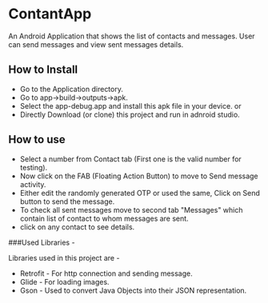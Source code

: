 # ContantApp

An Android Application that shows the list of contacts and messages. User can send messages and view sent messages details.


## How to Install 

- Go to the Application directory. 
- Go to app->build->outputs->apk.
- Select the app-debug.app and install this apk file in your device. 
	or 
- Directly Download (or clone) this project and run in adnroid studio.

## How to use 

- Select a number from Contact tab (First one is the valid number for testing).
- Now click on the FAB (Floating Action Button) to move to Send message activity.
- Either edit the randomly generated OTP or used the same, Click on Send button to send the message.
- To check all sent messages move to second tab "Messages" which contain list of contact to whom messages are sent.
- click on any contact to see details. 

###Used Libraries - 

Libraries used in this project are - 

- Retrofit - For http connection and sending message.
- Glide - For loading images.
- Gson - Used to convert Java Objects into their JSON representation.


